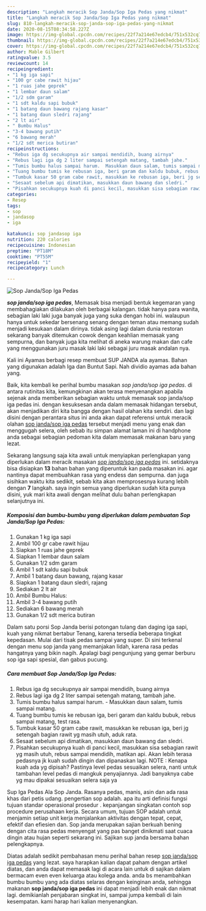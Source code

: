 ```yaml
---
description: "Langkah meracik Sop Janda/Sop Iga Pedas yang nikmat"
title: "Langkah meracik Sop Janda/Sop Iga Pedas yang nikmat"
slug: 810-langkah-meracik-sop-janda-sop-iga-pedas-yang-nikmat
date: 2020-08-15T08:34:58.227Z
image: https://img-global.cpcdn.com/recipes/22f7a214e67edcb4/751x532cq70/sop-jandasop-iga-pedas-foto-resep-utama.jpg
thumbnail: https://img-global.cpcdn.com/recipes/22f7a214e67edcb4/751x532cq70/sop-jandasop-iga-pedas-foto-resep-utama.jpg
cover: https://img-global.cpcdn.com/recipes/22f7a214e67edcb4/751x532cq70/sop-jandasop-iga-pedas-foto-resep-utama.jpg
author: Mable Gilbert
ratingvalue: 3.5
reviewcount: 14
recipeingredient:
- "1 kg iga sapi"
- "100 gr cabe rawit hijau"
- "1 ruas jahe geprek"
- "1 lembar daun salam"
- "1/2 sdm garam"
- "1 sdt kaldu sapi bubuk"
- "1 batang daun bawang rajang kasar"
- "1 batang daun sledri rajang"
- "2 lt air"
- " Bumbu Halus"
- "3-4 bawang putih"
- "6 bawang merah"
- "1/2 sdt merica butiran"
recipeinstructions:
- "Rebus iga dg secukupnya air sampai mendidih, buang airnya"
- "Rebus lagi iga dg 2 liter sampai setengah matang, tambah jahe."
- "Tumis bumbu halus sampai harum.  Masukkan daun salam, tumis sampai matang."
- "Tuang bumbu tumis ke rebusan iga, beri garam dan kaldu bubuk, rebus sampai matang, test rasa."
- "Tumbuk kasar 50 gram cabe rawit, masukkan ke rebusan iga, beri jg setengah bagian rawit yg masih utuh, aduk rata."
- "Sesaat sebelum api dimatikan, masukkan daun bawang dan sledri."
- "Pisahkan secukupnya kuah di panci kecil, masukkan sisa sebagian rawit yg masih utuh, rebus sampai mendidih, matikan api. Akan lebih terasa pedasnya jk kuah sudah dingin dan dipanaskan lagi. NOTE : Kenapa kuah ada yg dipisah? Pastinya level pedas sesuaikan selera, nanti untuk tambahan level pedas di mangkuk penyajiannya. Jadi banyaknya cabe yg mau dipakai sesuaikan selera saja ya"
categories:
- Resep
tags:
- sop
- jandasop
- iga

katakunci: sop jandasop iga 
nutrition: 220 calories
recipecuisine: Indonesian
preptime: "PT18M"
cooktime: "PT55M"
recipeyield: "1"
recipecategory: Lunch

---
```



![Sop Janda/Sop Iga Pedas](https://img-global.cpcdn.com/recipes/22f7a214e67edcb4/751x532cq70/sop-jandasop-iga-pedas-foto-resep-utama.jpg)

<b><i>sop janda/sop iga pedas</i></b>, Memasak bisa menjadi bentuk kegemaran yang membahagiakan dilakukan oleh berbagai kalangan. tidak hanya para wanita, sebagian laki laki juga banyak juga yang suka dengan hobi ini. walaupun hanya untuk sekedar bersenang senang dengan teman atau memang sudah menjadi kesukaan dalam dirinya. tidak asing lagi dalam dunia restoran sekarang banyak ditemukan cowok dengan keahlian memasak yang sempurna, dan banyak juga kita melihat di aneka warung makan dan cafe yang menggunakan juru masak laki laki sebagai juru masak andalan nya.

Kali ini Ayamas berbagi resep membuat SUP JANDA ala ayamas. Bahan yang digunakan adalah Iga dan Buntut Sapi. Nah dividio ayamas ada bahan yang.

Baik, kita kembali ke perihal bumbu masakan <i>sop janda/sop iga pedas</i>. di antara rutinitas kita, kemungkinan akan terasa menyenangkan apabila sejenak anda memberikan sebagian waktu untuk memasak sop janda/sop iga pedas ini. dengan kesuksesan anda dalam memasak hidangan tersebut, akan menjadikan diri kita bangga dengan hasil olahan kita sendiri. dan lagi disini dengan perantara situs ini anda akan dapat referensi untuk meracik olahan <u>sop janda/sop iga pedas</u> tersebut menjadi menu yang enak dan menggugah selera, oleh sebab itu simpan alamat laman ini di handphone anda sebagai sebagian pedoman kita dalam memasak makanan baru yang lezat.


Sekarang langsung saja kita awali untuk menyiapkan perlengkapan yang diperlukan dalam meracik masakan <u><i>sop janda/sop iga pedas</i></u> ini. setidaknya bisa disiapkan <b>13</b> bahan bahan yang diperuntuk kan pada masakan ini. agar nantinya dapat membuahkan rasa yang endess dan sempurna. dan juga sisihkan waktu kita sedikit, sebab kita akan memprosesnya kurang lebih dengan <b>7</b> langkah. saya ingin semua yang diperlukan sudah kita punya disini, yuk mari kita awali dengan melihat dulu bahan perlengkapan selanjutnya ini.

<!--inarticleads1-->

##### Komposisi dan bumbu-bumbu yang diperlukan dalam pembuatan Sop Janda/Sop Iga Pedas:

1. Gunakan 1 kg iga sapi
1. Ambil 100 gr cabe rawit hijau
1. Siapkan 1 ruas jahe geprek
1. Siapkan 1 lembar daun salam
1. Gunakan 1/2 sdm garam
1. Ambil 1 sdt kaldu sapi bubuk
1. Ambil 1 batang daun bawang, rajang kasar
1. Siapkan 1 batang daun sledri, rajang
1. Sediakan 2 lt air
1. Ambil  Bumbu Halus:
1. Ambil 3-4 bawang putih
1. Sediakan 6 bawang merah
1. Gunakan 1/2 sdt merica butiran


Dalam satu porsi Sop Janda berisi potongan tulang dan daging iga sapi, kuah yang nikmat bertabur Tenang, karena tersedia beberapa tingkat kepedasan. Mulai dari tisak pedas sampai yang super. Di sini terkenal dengan menu sop janda yang memanjakan lidah, karena rasa pedas hangatnya yang bikin nagih. Apalagi bagi pengunjung yang gemar berburu sop iga sapi spesial, dan gabus pucung. 

<!--inarticleads2-->

##### Cara membuat Sop Janda/Sop Iga Pedas:

1. Rebus iga dg secukupnya air sampai mendidih, buang airnya
1. Rebus lagi iga dg 2 liter sampai setengah matang, tambah jahe.
1. Tumis bumbu halus sampai harum.  - Masukkan daun salam, tumis sampai matang.
1. Tuang bumbu tumis ke rebusan iga, beri garam dan kaldu bubuk, rebus sampai matang, test rasa.
1. Tumbuk kasar 50 gram cabe rawit, masukkan ke rebusan iga, beri jg setengah bagian rawit yg masih utuh, aduk rata.
1. Sesaat sebelum api dimatikan, masukkan daun bawang dan sledri.
1. Pisahkan secukupnya kuah di panci kecil, masukkan sisa sebagian rawit yg masih utuh, rebus sampai mendidih, matikan api. Akan lebih terasa pedasnya jk kuah sudah dingin dan dipanaskan lagi. NOTE : Kenapa kuah ada yg dipisah? Pastinya level pedas sesuaikan selera, nanti untuk tambahan level pedas di mangkuk penyajiannya. Jadi banyaknya cabe yg mau dipakai sesuaikan selera saja ya


Sup Iga Pedas Ala Sop Janda. Rasanya pedas, manis, asin dan ada rasa khas dari petis udang. pengertian sop adalah. apa itu arti definisi fungsi tujuan standar operasional prosedur . kepanjangan singkatan contoh sop procedure perusahaan kerja. Secara umum, tujuan SOP adalah untuk menjamin setiap unit kerja menjalankan aktivitas dengan tepat, cepat, efektif dan efiesien dan. Sop janda merupakan sajian berkuah bening dengan cita rasa pedas menyengat yang pas banget dinikmati saat cuaca dingin atau hujan seperti sekarang ini. Sajikan sup janda bersama bahan pelengkapnya. 

Diatas adalah sedikit pembahasan menu perihal bahan resep <u>sop janda/sop iga pedas</u> yang lezat. saya harapkan kalian dapat paham dengan artikel diatas, dan anda dapat memasak lagi di acara lain untuk di sajikan dalam bermacam even even keluarga atau kolega anda. anda bs menambahkan bumbu bumbu yang ada diatas selaras dengan keinginan anda, sehingga makanan <b>sop janda/sop iga pedas</b> ini dapat menjadi lebih enak dan nikmat lagi. demikianlah penjabaran singkat ini, sampai jumpa kembali di lain kesempatan. kami harap hari kalian menyenangkan.
